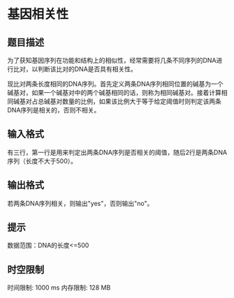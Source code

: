 # 基因相关性

## 题目描述

为了获知基因序列在功能和结构上的相似性，经常需要将几条不同序列的DNA进行比对，以判断该比对的DNA是否具有相关性。

现比对两条长度相同的DNA序列。首先定义两条DNA序列相同位置的碱基为一个碱基对，如果一个碱基对中的两个碱基相同的话，则称为相同碱基对。接着计算相同碱基对占总碱基对数量的比例，如果该比例大于等于给定阈值时则判定该两条DNA序列是相关的，否则不相关。



## 输入格式

有三行，第一行是用来判定出两条DNA序列是否相关的阈值，随后2行是两条DNA序列（长度不大于500）。

## 输出格式

若两条DNA序列相关，则输出"yes"，否则输出"no"。

## 提示

数据范围：DNA的长度<=500

## 时空限制

时间限制: 1000 ms
内存限制: 128 MB
